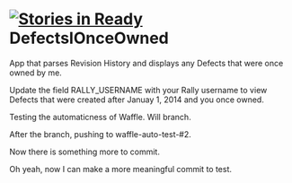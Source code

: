 [![Stories in Ready](https://badge.waffle.io/mbulkeley/defectsionceowned.png?label=ready&title=Ready)](https://waffle.io/mbulkeley/defectsionceowned)
DefectsIOnceOwned
=================

App that parses Revision History and displays any Defects that were once owned by me.

Update the field RALLY_USERNAME with your Rally username to view Defects that were created after Januay 1, 2014 and you once owned.  

Testing the automaticness of Waffle.  Will branch.

After the branch, pushing to waffle-auto-test-#2.

Now there is something more to commit.

Oh yeah, now I can make a more meaningful commit to test.
